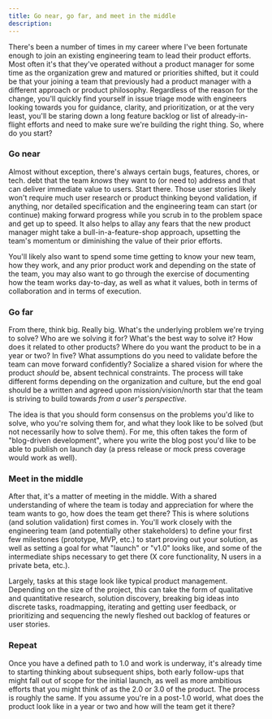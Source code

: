 ```yaml
---
title: Go near, go far, and meet in the middle
description:
---
```


There's been a number of times in my career where I've been fortunate enough to join an existing engineering team to lead their product efforts. Most often it's that they've operated without a product manager for some time as the organization grew and matured or priorities shifted, but it could be that your joining a team that previously had a product manager with a different approach or product philosophy. Regardless of the reason for the change, you'll quickly find yourself in issue triage mode with engineers looking towards you for guidance, clarity, and prioritization, or at the very least, you'll be staring down a long feature backlog or list of already-in-flight efforts and need to make sure we're building the right thing. So, where do you start?

### Go near

Almost without exception, there's always certain bugs, features, chores, or tech. debt that the team _knows_ they want to (or need to) address and that can deliver immediate value to users. Start there. Those user stories likely won't require much user research or product thinking beyond validation, if anything, nor detailed specification and the engineering team can start (or continue) making forward progress while you scrub in to the problem space and get up to speed. It also helps to allay any fears that the new product manager might take a bull-in-a-feature-shop approach, upsetting the team's momentum or diminishing the value of their prior efforts.

You'll likely also want to spend some time getting to know your new team, how they work, and any prior product work and depending on the state of the team, you may also want to go through the exercise of documenting how the team works day-to-day, as well as what it values, both in terms of collaboration and in terms of execution.

### Go far

From there, think big. Really big. What's the underlying problem we're trying to solve? Who are we solving it for? What's the best way to solve it? How does it related to other products? Where do you want the product to be in a year or two? In five? What assumptions do you need to validate before the team can move forward confidently? Socialize a shared vision for where the product _should_ be, absent technical constraints. The process will take different forms depending on the organization and culture, but the end goal should be a written and agreed upon mission/vision/north star that the team is striving to build towards _from a user's perspective_.

The idea is that you should form consensus on the problems you'd like to solve, who you're solving them for, and what they look like to be solved (but not necessarily how to solve them). For me, this often takes the form of "blog-driven development", where you write the blog post you'd like to be able to publish on launch day (a press release or mock press coverage would work as well).

### Meet in the middle

After that, it's a matter of meeting in the middle. With a shared understanding of where the team is today and appreciation for where the team wants to go, how does the team get there? This is where solutions (and solution validation) first comes in. You'll work closely with the engineering team (and potentially other stakeholders) to define your first few milestones (prototype, MVP, etc.) to start proving out your solution, as well as setting a goal for what "launch" or "v1.0" looks like, and some of the intermediate ships necessary to get there (X core functionality, N users in a private beta, etc.).

Largely, tasks at this stage look like typical product management. Depending on the size of the project, this can take the form of qualitative and quantitative research, solution discovery, breaking big ideas into discrete tasks, roadmapping, iterating and getting user feedback, or prioritizing and sequencing the newly fleshed out backlog of features or user stories.

### Repeat

Once you have a defined path to 1.0 and work is underway, it's already time to starting thinking about subsequent ships, both early follow-ups that might fall out of scope for the initial launch, as well as more ambitious efforts that you might think of as the 2.0 or 3.0 of the product. The process is roughly the same. If you assume you're in a post-1.0 world, what does the product look like in a year or two and how will the team get it there?

